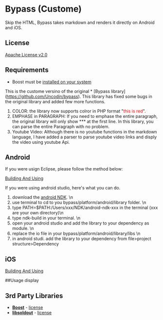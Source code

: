 Bypass (Custome)
======

Skip the HTML, Bypass takes markdown and renders it directly on Android and iOS.

## License

[Apache License v2.0](http://www.tldrlegal.com/l/APACHE2)

## Requirements

- Boost must be [installed on your system](http://www.boost.org/doc/libs/1_53_0/more/getting_started/index.html)

This is the custome versino of the original * [Bypass library] (https://github.com/Uncodin/bypass). This library has fixed some bugs in the original library and added few more functions. 

1. COLOR: the library now supports colror in PHP format "<font color="Red">this is red</font>".
2. EMPHASE in PARAGRAPH: If you need to emphase the entire paragraph, the original library will only show *** at the first line. In this library, you can parse the entire Paragraph with no problem.
3. Youtube Video: Although there is no youtube functions in the markdown language, I have added a parser to parse youtube video links and disply the video using youtube Api. 


## Android

If you were usign Eclipse, please follow the method below: 

[Building And Using](platform/android/README.md)

If you were using android studio, here's what you can do. 
1. download the [android NDK](https://developer.android.com/ndk/index.html). \n
2. use terminal to cd to you bypass/platform/android/library folder. \n
3. type PATH=$PATH:/Users/xxx/NDK/android-ndk-xxx in the terminal (xxx are your own directory)\n
4. type ndk-build in your terminal. \n
5. open your android studio and add the library to your dependency as module. \n
6. replace the io file in your bypass/platform/android/library/libs \n
7. in android studi. add the library to your dependency from file>project structure>Dependency


## iOS

[Building And Using](platform/ios/README.md)

##Usage display


## 3rd Party Libraries

- [**Boost**](http://www.boost.org/) - [license](http://www.boost.org/LICENSE_1_0.txt)
- [**libsoldout**](http://fossil.instinctive.eu/libsoldout/home) - [license](http://fossil.instinctive.eu/libsoldout/artifact/c8d2f5b1e9e1df422ca06d1bc846d9e3055a925b)


